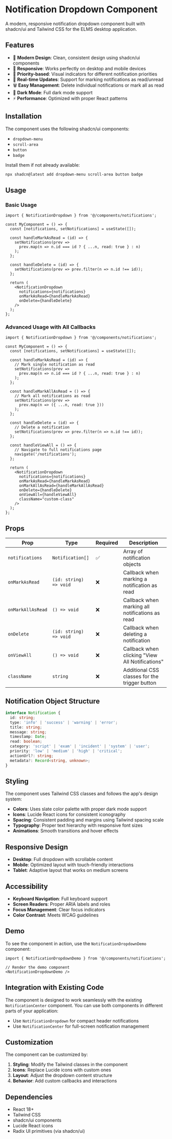 # Notification Dropdown Component

A modern, responsive notification dropdown component built with shadcn/ui and Tailwind CSS for the ELMS desktop application.

## Features

- 🎨 **Modern Design**: Clean, consistent design using shadcn/ui components
- 📱 **Responsive**: Works perfectly on desktop and mobile devices
- 🎯 **Priority-based**: Visual indicators for different notification priorities
- 🔄 **Real-time Updates**: Support for marking notifications as read/unread
- 🗑️ **Easy Management**: Delete individual notifications or mark all as read
- 🌙 **Dark Mode**: Full dark mode support
- ⚡ **Performance**: Optimized with proper React patterns

## Installation

The component uses the following shadcn/ui components:
- `dropdown-menu`
- `scroll-area`
- `button`
- `badge`

Install them if not already available:

```bash
npx shadcn@latest add dropdown-menu scroll-area button badge
```

## Usage

### Basic Usage

```tsx
import { NotificationDropdown } from '@/components/notifications';

const MyComponent = () => {
  const [notifications, setNotifications] = useState([]);

  const handleMarkAsRead = (id) => {
    setNotifications(prev =>
      prev.map(n => n.id === id ? { ...n, read: true } : n)
    );
  };

  const handleDelete = (id) => {
    setNotifications(prev => prev.filter(n => n.id !== id));
  };

  return (
    <NotificationDropdown
      notifications={notifications}
      onMarkAsRead={handleMarkAsRead}
      onDelete={handleDelete}
    />
  );
};
```

### Advanced Usage with All Callbacks

```tsx
import { NotificationDropdown } from '@/components/notifications';

const MyComponent = () => {
  const [notifications, setNotifications] = useState([]);

  const handleMarkAsRead = (id) => {
    // Mark single notification as read
    setNotifications(prev =>
      prev.map(n => n.id === id ? { ...n, read: true } : n)
    );
  };

  const handleMarkAllAsRead = () => {
    // Mark all notifications as read
    setNotifications(prev =>
      prev.map(n => ({ ...n, read: true }))
    );
  };

  const handleDelete = (id) => {
    // Delete a notification
    setNotifications(prev => prev.filter(n => n.id !== id));
  };

  const handleViewAll = () => {
    // Navigate to full notifications page
    navigate('/notifications');
  };

  return (
    <NotificationDropdown
      notifications={notifications}
      onMarkAsRead={handleMarkAsRead}
      onMarkAllAsRead={handleMarkAllAsRead}
      onDelete={handleDelete}
      onViewAll={handleViewAll}
      className="custom-class"
    />
  );
};
```

## Props

| Prop | Type | Required | Description |
|------|------|----------|-------------|
| `notifications` | `Notification[]` | ✅ | Array of notification objects |
| `onMarkAsRead` | `(id: string) => void` | ❌ | Callback when marking a notification as read |
| `onMarkAllAsRead` | `() => void` | ❌ | Callback when marking all notifications as read |
| `onDelete` | `(id: string) => void` | ❌ | Callback when deleting a notification |
| `onViewAll` | `() => void` | ❌ | Callback when clicking "View All Notifications" |
| `className` | `string` | ❌ | Additional CSS classes for the trigger button |

## Notification Object Structure

```typescript
interface Notification {
  id: string;
  type: 'info' | 'success' | 'warning' | 'error';
  title: string;
  message: string;
  timestamp: Date;
  read: boolean;
  category: 'script' | 'exam' | 'incident' | 'system' | 'user';
  priority: 'low' | 'medium' | 'high' | 'critical';
  actionUrl?: string;
  metadata?: Record<string, unknown>;
}
```

## Styling

The component uses Tailwind CSS classes and follows the app's design system:

- **Colors**: Uses slate color palette with proper dark mode support
- **Icons**: Lucide React icons for consistent iconography
- **Spacing**: Consistent padding and margins using Tailwind spacing scale
- **Typography**: Proper text hierarchy with responsive font sizes
- **Animations**: Smooth transitions and hover effects

## Responsive Design

- **Desktop**: Full dropdown with scrollable content
- **Mobile**: Optimized layout with touch-friendly interactions
- **Tablet**: Adaptive layout that works on medium screens

## Accessibility

- **Keyboard Navigation**: Full keyboard support
- **Screen Readers**: Proper ARIA labels and roles
- **Focus Management**: Clear focus indicators
- **Color Contrast**: Meets WCAG guidelines

## Demo

To see the component in action, use the `NotificationDropdownDemo` component:

```tsx
import { NotificationDropdownDemo } from '@/components/notifications';

// Render the demo component
<NotificationDropdownDemo />
```

## Integration with Existing Code

The component is designed to work seamlessly with the existing `NotificationCenter` component. You can use both components in different parts of your application:

- Use `NotificationDropdown` for compact header notifications
- Use `NotificationCenter` for full-screen notification management

## Customization

The component can be customized by:

1. **Styling**: Modify the Tailwind classes in the component
2. **Icons**: Replace Lucide icons with custom ones
3. **Layout**: Adjust the dropdown content structure
4. **Behavior**: Add custom callbacks and interactions

## Dependencies

- React 18+
- Tailwind CSS
- shadcn/ui components
- Lucide React icons
- Radix UI primitives (via shadcn/ui)
